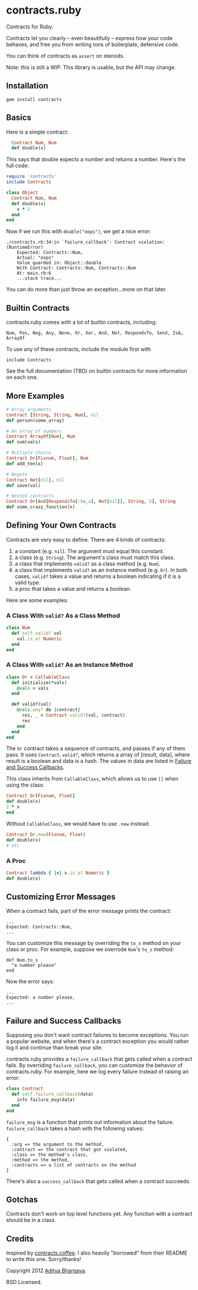 # contracts.ruby

Contracts for Ruby.

Contracts let you clearly – even beautifully – express how your code behaves, and free you from writing tons of boilerplate, defensive code.

You can think of contracts as `assert` on steroids.

Note: this is still a WIP. This library is usable, but the API may change.

## Installation

    gem install contracts

## Basics

Here is a simple contract:

```ruby
  Contract Num, Num
  def double(x)
```

This says that double expects a number and returns a number. Here's the full code:

```ruby
require 'contracts'
include Contracts

class Object
  Contract Num, Num
  def double(x)
    x * 2
  end
end
```

Now if we run this with `double("oops")`, we get a nice error:

    ./contracts.rb:34:in `failure_callback': Contract violation: (RuntimeError)
        Expected: Contracts::Num,
        Actual: "oops"
        Value guarded in: Object::double
        With Contract: Contracts::Num, Contracts::Num
        At: main.rb:6 
        ...stack trace...

You can do more than just throw an exception...more on that later.

## Builtin Contracts

contracts.ruby comes with a lot of builtin contracts, including:

    Num, Pos, Neg, Any, None, Or, Xor, And, Not, RespondsTo, Send, IsA, ArrayOf

To use any of these contracts, include the module first with

    include Contracts

See the full documentation (TBD) on builtin contracts for more information on each one.

## More Examples

```ruby
# Array arguments
Contract [String, String, Num], nil
def person(some_array)

# An array of numbers
Contract ArrayOf[Num], Num
def sum(vals)

# Multiple choice
Contract Or[Fixnum, Float], Num
def add_ten(x)

# Negate
Contract Not[nil], nil
def save(val)

# Nested contracts
Contract Or[And[RespondsTo[:to_s], Not[nil]], String, 5], String
def some_crazy_function(x)
```
## Defining Your Own Contracts

Contracts are very easy to define. There are 4 kinds of contracts:

1. a constant (e.g. `nil`). The argument must equal this constant.
2. a class (e.g. `String`). The argument's class must match this class.
3. a class that implements `valid?` as a class method (e.g. `Num`).
4. a class that implements `valid?` as an instance method (e.g. `Or`). In both cases, `valid?` takes a value and returns a boolean indicating if it is a valid type.
5. a proc that takes a value and returns a boolean.

Here are some examples:

### A Class With `valid?` As a Class Method

```ruby
class Num
  def self.valid? val
    val.is_a? Numeric
  end
end
```

### A Class With `valid?` As an Instance Method

```ruby
class Or < CallableClass
  def initialize(*vals)
    @vals = vals
  end

  def valid?(val)
    @vals.any? do |contract|
      res, _ = Contract.valid?(val, contract)
      res
    end
  end
end
```

The `Or` contract takes a sequence of contracts, and passes if any of them pass. It uses `Contract.valid?`, which returns a array of [result, data], where result is a boolean and data is a hash. The values in data are listed in [Failure and Success Callbacks](#failure-and-success-callbacks).

This class inherits from `CallableClass`, which allows us to use `[]` when using the class:

```ruby
Contract Or[Fixnum, Float]
def double(x)
2 * x
end
```

Without `CallableClass`, we would have to use `.new` instead:

```ruby
Contract Or.new(Fixnum, Float)
def double(x)
# etc
```

### A Proc

```ruby
Contract lambda { |x| x.is_a? Numeric }
def double(x)
```

## Customizing Error Messages

When a contract fails, part of the error message prints the contract:

    ...
    Expected: Contracts::Num,
    ...

You can customize this message by overriding the `to_s` method on your class or proc. For example, suppose we overrode `Num`'s `to_s` method:

    def Num.to_s
      "a number please"
    end

Now the error says:

    ...
    Expected: a number please,
    ...

## Failure and Success Callbacks

Supposing you don't want contract failures to become exceptions. You run a popular website, and when there's a contract exception you would rather log it and continue than break your site.

contracts.ruby provides a `failure_callback` that gets called when a contract fails. By overriding `failure_callback`, you can customize the behavior of contracts.ruby. For example, here we log every failure instead of raising an error:

```ruby
class Contract
  def self.failure_callback(data)
    info failure_msg(data)
  end
end
```

`failure_msg` is a function that prints out information about the failure. `failure_callback` takes a hash with the following values:

    {
      :arg => the argument to the method,
      :contract => the contract that got violated,
      :class => the method's class,
      :method => the method,
      :contracts => a list of contracts on the method
    }

There's also a `success_callback` that gets called when a contract succeeds.

## Gotchas

Contracts don't work on top level functions yet. Any function with a contract should be in a class.

## Credits

Inspired by [contracts.coffee](http://disnetdev.com/contracts.coffee/). I also heavily "borrowed" from their README to write this one. Sorry/thanks!

Copyright 2012 [Aditya Bhargava](http://adit.io).

BSD Licensed.
